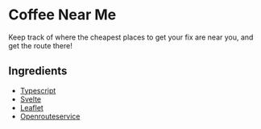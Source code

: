 # Coffee Near Me

Keep track of where the cheapest places to get your fix are near you, and get
the route there!

## Ingredients
- [Typescript](https://www.typescriptlang.org/)
- [Svelte](https://svelte.dev/)
- [Leaflet](https://leafletjs.com/reference.html)
- [Openrouteservice](https://leafletjs.com/reference.html)